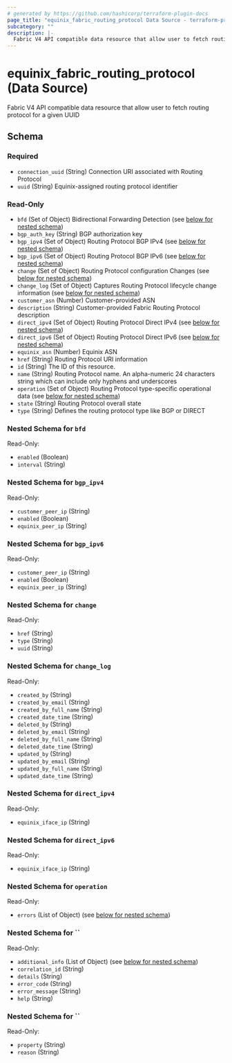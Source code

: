 ```yaml
---
# generated by https://github.com/hashicorp/terraform-plugin-docs
page_title: "equinix_fabric_routing_protocol Data Source - terraform-provider-equinix"
subcategory: ""
description: |-
  Fabric V4 API compatible data resource that allow user to fetch routing protocol for a given UUID
---
```


# equinix_fabric_routing_protocol (Data Source)

Fabric V4 API compatible data resource that allow user to fetch routing protocol for a given UUID



<!-- schema generated by tfplugindocs -->
## Schema

### Required

- `connection_uuid` (String) Connection URI associated with Routing Protocol
- `uuid` (String) Equinix-assigned routing protocol identifier

### Read-Only

- `bfd` (Set of Object) Bidirectional Forwarding Detection (see [below for nested schema](#nestedatt--bfd))
- `bgp_auth_key` (String) BGP authorization key
- `bgp_ipv4` (Set of Object) Routing Protocol BGP IPv4 (see [below for nested schema](#nestedatt--bgp_ipv4))
- `bgp_ipv6` (Set of Object) Routing Protocol BGP IPv6 (see [below for nested schema](#nestedatt--bgp_ipv6))
- `change` (Set of Object) Routing Protocol configuration Changes (see [below for nested schema](#nestedatt--change))
- `change_log` (Set of Object) Captures Routing Protocol lifecycle change information (see [below for nested schema](#nestedatt--change_log))
- `customer_asn` (Number) Customer-provided ASN
- `description` (String) Customer-provided Fabric Routing Protocol description
- `direct_ipv4` (Set of Object) Routing Protocol Direct IPv4 (see [below for nested schema](#nestedatt--direct_ipv4))
- `direct_ipv6` (Set of Object) Routing Protocol Direct IPv6 (see [below for nested schema](#nestedatt--direct_ipv6))
- `equinix_asn` (Number) Equinix ASN
- `href` (String) Routing Protocol URI information
- `id` (String) The ID of this resource.
- `name` (String) Routing Protocol name. An alpha-numeric 24 characters string which can include only hyphens and underscores
- `operation` (Set of Object) Routing Protocol type-specific operational data (see [below for nested schema](#nestedatt--operation))
- `state` (String) Routing Protocol overall state
- `type` (String) Defines the routing protocol type like BGP or DIRECT

<a id="nestedatt--bfd"></a>
### Nested Schema for `bfd`

Read-Only:

- `enabled` (Boolean)
- `interval` (String)


<a id="nestedatt--bgp_ipv4"></a>
### Nested Schema for `bgp_ipv4`

Read-Only:

- `customer_peer_ip` (String)
- `enabled` (Boolean)
- `equinix_peer_ip` (String)


<a id="nestedatt--bgp_ipv6"></a>
### Nested Schema for `bgp_ipv6`

Read-Only:

- `customer_peer_ip` (String)
- `enabled` (Boolean)
- `equinix_peer_ip` (String)


<a id="nestedatt--change"></a>
### Nested Schema for `change`

Read-Only:

- `href` (String)
- `type` (String)
- `uuid` (String)


<a id="nestedatt--change_log"></a>
### Nested Schema for `change_log`

Read-Only:

- `created_by` (String)
- `created_by_email` (String)
- `created_by_full_name` (String)
- `created_date_time` (String)
- `deleted_by` (String)
- `deleted_by_email` (String)
- `deleted_by_full_name` (String)
- `deleted_date_time` (String)
- `updated_by` (String)
- `updated_by_email` (String)
- `updated_by_full_name` (String)
- `updated_date_time` (String)


<a id="nestedatt--direct_ipv4"></a>
### Nested Schema for `direct_ipv4`

Read-Only:

- `equinix_iface_ip` (String)


<a id="nestedatt--direct_ipv6"></a>
### Nested Schema for `direct_ipv6`

Read-Only:

- `equinix_iface_ip` (String)


<a id="nestedatt--operation"></a>
### Nested Schema for `operation`

Read-Only:

- `errors` (List of Object) (see [below for nested schema](#nestedobjatt--operation--errors))

<a id="nestedobjatt--operation--errors"></a>
### Nested Schema for ``

Read-Only:

- `additional_info` (List of Object) (see [below for nested schema](#nestedobjatt--operation--errors--additional_info))
- `correlation_id` (String)
- `details` (String)
- `error_code` (String)
- `error_message` (String)
- `help` (String)

<a id="nestedobjatt--operation--errors--additional_info"></a>
### Nested Schema for ``

Read-Only:

- `property` (String)
- `reason` (String)

